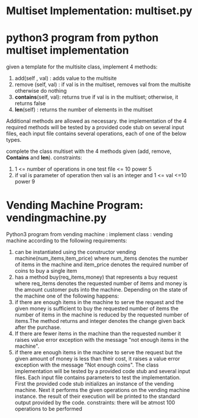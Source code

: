 # Multiset Implementation: multiset.py

# python3 program from python multiset implementation

given a template for the multisite class, implement 4 methods: 
1) add(self , val) : adds value to the multisite
2) remove (self, val) : if val is in the multiset, removes val from the multisite otherwise do nothing
3) __contains__(self, val): returns true if val is in the multiset; otherwise, it returns false
4) __len__(self) : returns the number of elements in the multiset

Additional methods are allowed as necessary.
the implementation of the 4 required methods will be tested by a provided code stub on several input files, each input file contains several operations, each of one of the below types.

complete the class multiset with the 4 methods given (add, remove, __Contains__ and __len__).
constraints: 
1) 1 <= number of operations in one test file <= 10 power 5
2) if val is parameter of operation then val is an integer and 1 <= val <=10 power 9

# Vending Machine Program: vendingmachine.py

Python3 program from vending machine :
implement class : vending machine according to the following requirements:
1) can be instantiated using the constructor vending machine(num_items,item_price)
where num_items denotes the number of items in the machine and item_price denotes the required number of coins to buy a single item
2) has a method buy(req_items,money) that represents a buy request where req_items denotes the requested number of items and money is the amount customer puts into the machine.
Depending on the state of the machine one of the following happens:
1) if there are enough items in the machine to serve the request and the given money is sufficient to buy the requested number of items the number of items in the machine is reduced by the requested number of items.The method returns and integer denotes the change given back after the purchase.
2) If there are fewer items in the machine than the requested number it raises value error exception with the message "not enough items in the machine".
3) if there are enough items in the machine to serve the request but the given amount of money is less than their cost, it raises a value error exception with the message "Not enough coins".
The class implementation will be tested by a provided code stub and several input files. Each input file contains parameters to test the implementation. First the provided code stub initializes an instance of the vending machine. Next it performs the given operations on the vending machine instance. the result of their execution will be printed to the standard output provided by the code.
constraints:
there will be atmost 100 operations to be performed
